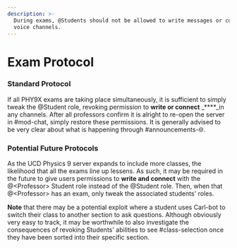 ```yaml
---
description: >-
  During exams, @Students should not be allowed to write messages or connect to
  voice channels.
---
```


# Exam Protocol

### Standard Protocol

If all PHY9X exams are taking place simultaneously, it is sufficient to simply tweak the @Student role, revoking permission to **write or connect** _****_in any channels. After all professors confirm it is alright to re-open the server in \#mod-chat, simply restore these permissions. It is generally advised to be very clear about what is happening through \#announcements-🌐.

### Potential Future Protocols

As the UCD Physics 9 server expands to include more classes, the likelihood that all the exams line up lessens. As such, it may be required in the future to give users permissions to **write and connect** with the @&lt;Professor&gt; Student role instead of the @Student role. Then, when that @&lt;Professor&gt; has an exam, only tweak the associated students' roles.

**Note** that there may be a potential exploit where a student uses Carl-bot to switch their class to another section to ask questions. Although obviously very easy to track, it may be worthwhile to also investigate the consequences of revoking Students' abilities to see \#class-selection once they have been sorted into their specific section.

